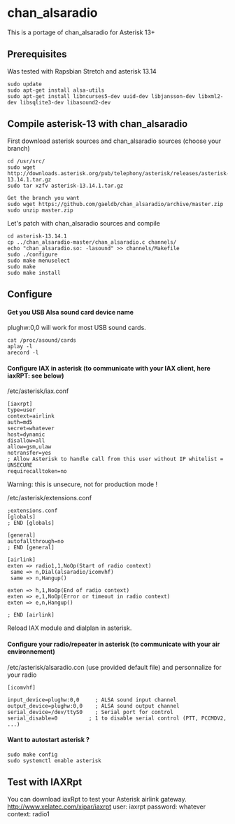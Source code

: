 # chan_alsaradio

This is a portage of chan_alsaradio for Asterisk 13+

## Prerequisites

Was tested with Rapsbian Stretch and asterisk 13.14
```
sudo update
sudo apt-get install alsa-utils
sudo apt-get install libncurses5-dev uuid-dev libjansson-dev libxml2-dev libsqlite3-dev libasound2-dev
```

## Compile asterisk-13 with chan_alsaradio

First download asterisk sources and chan_alsaradio sources (choose your branch)
```
cd /usr/src/
sudo wget http://downloads.asterisk.org/pub/telephony/asterisk/releases/asterisk-13.14.1.tar.gz
sudo tar xzfv asterisk-13.14.1.tar.gz

Get the branch you want
sudo wget https://github.com/gaeldb/chan_alsaradio/archive/master.zip
sudo unzip master.zip
```

Let's patch with chan_alsaradio sources and compile
```
cd asterisk-13.14.1
cp ../chan_alsaradio-master/chan_alsaradio.c channels/
echo "chan_alsaradio.so: -lasound" >> channels/Makefile
sudo ./configure
sudo make menuselect
sudo make
sudo make install
```

## Configure

#### Get you USB Alsa sound card device name
plughw:0,0 will work for most USB sound cards.
```
cat /proc/asound/cards
aplay -l
arecord -l
```

#### Configure IAX in asterisk (to communicate with your IAX client, here iaxRPT: see below)
/etc/asterisk/iax.conf
```
[iaxrpt]
type=user
context=airlink
auth=md5
secret=whatever
host=dynamic
disallow=all
allow=gsm,ulaw
notransfer=yes
; Allow Asterisk to handle call from this user without IP whitelist = UNSECURE
requirecalltoken=no
```
Warning: this is unsecure, not for production mode !

/etc/asterisk/extensions.conf
```
;extensions.conf
[globals]
; END [globals]

[general]
autofallthrough=no
; END [general]

[airlink]
exten => radio1,1,NoOp(Start of radio context)
 same => n,Dial(alsaradio/icomvhf)
 same => n,Hangup()
 
exten => h,1,NoOp(End of radio context)
exten => e,1,NoOp(Error or timeout in radio context)
exten => e,n,Hangup()

; END [airlink]
```
Reload IAX module and dialplan in asterisk.

#### Configure your radio/repeater in asterisk (to communicate with your air environnement)
/etc/asterisk/alsaradio.con (use provided default file) and personnalize for your radio
```
[icomvhf]

input_device=plughw:0,0		; ALSA sound input channel
output_device=plughw:0,0	; ALSA sound output channel
serial_device=/dev/ttyS0	; Serial port for control
serial_disable=0          ; 1 to disable serial control (PTT, PCCMDV2, ...)
```

#### Want to autostart asterisk ?
```
sudo make config
sudo systemctl enable asterisk
```

## Test with IAXRpt

You can download iaxRpt to test your Asterisk airlink gateway.
http://www.xelatec.com/xipar/iaxrpt
user: iaxrpt
password: whatever
context: radio1
